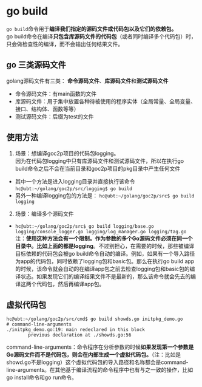 # go build
`go build`命令用于**编译我们指定的源码文件或代码包以及它们的依赖包。**  
go build命令在编译**只包含库源码文件的代码包**（或者同时编译多个代码包）时，只会做检查性的编译，而不会输出任何结果文件。
## go 三类源码文件
golang源码文件有三类：
**命令源码文件**、**库源码文件**和**测试源码文件**
- 命令源码文件：有main函数的文件
- 库源码文件：用于集中放置各种待被使用的程序实体（全局常量、全局变量、接口、结构体、函数等等）
- 测试源码文件：后缀为test的文件
## 使用方法
1. 场景：想编译goc2p项目的代码包logging。  
因为在代码包logging中只有库源码文件和测试源码文件，所以在执行go build命令之后不会在当前目录和goc2p项目的pkg目录中产生任何文件 
- 其中一个方法是进入logging目录并直接执行该命令  
  `hc@ubt:~/golang/goc2p/src/logging$ go build`
- 另外一种编译logging包的方法是：
  `hc@ubt:~/golang/goc2p/src$ go build logging`

2. 场景：编译多个源码文件
- `hc@ubt:~/golang/goc2p/src$ go build logging/base.go logging/console_logger.go logging/log_manager.go logging/tag.go`  
  注：**使用这种方法会有一个限制。作为参数的多个Go源码文件必须在同一个目录中。比如上面的都是logging**。不过别担心，在需要的时候，那些被编译目标依赖的代码包会被go build命令自动的编译。例如，如果有一个导入路径为app的代码包，同时依赖了logging包和basic包。那么在执行go build app的时候，该命令就会自动的在编译app包之前去检查logging包和basic包的编译状态。如果发现它们的编译结果文件不是最新的，那么该命令就会先去的编译这两个代码包，然后再编译app包。
## 虚拟代码包
```
hc@ubt:~/golang/goc2p/src/cmd$ go build showds.go initpkg_demo.go
# command-line-arguments
./initpkg_demo.go:19: main redeclared in this block
        previous declaration at ./showds.go:56
```
command-line-arguments：命令程序在分析参数的时候**如果发现第一个参数是Go源码文件而不是代码包，则会在内部生成一个虚拟代码包。**（注：比如是showd.go不是logging）这个虚拟代码包的导入路径和名称都会是command-line-arguments。在其他基于编译流程的命令程序中也有与之一致的操作，比如go install命令和go run命令。
